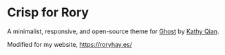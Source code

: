 # Crisp for Rory

A minimalist, responsive, and open-source theme for [Ghost](http://ghost.org) by [Kathy Qian](http://kathyqian.com).

Modified for my website, https://roryhay.es/
